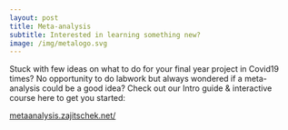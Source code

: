 ```yaml
---
layout: post
title: Meta-analysis
subtitle: Interested in learning something new?
image: /img/metalogo.svg
---
```


Stuck with few ideas on what to do for your final year project in Covid19 times? No opportunity to do labwork but always wondered if a meta-analysis could be a good idea? Check out our Intro guide & interactive course here to get you started:
 
[metaanalysis.zajitschek.net/](https://metaanalysis.zajitschek.net/)
